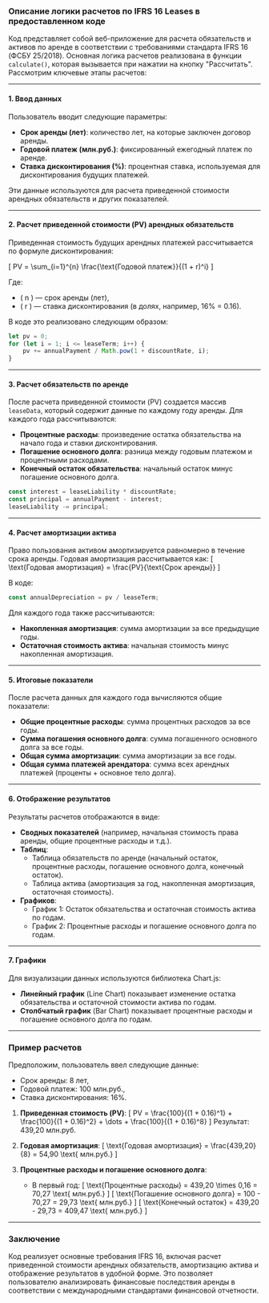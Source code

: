 ### Описание логики расчетов по IFRS 16 Leases в предоставленном коде

Код представляет собой веб-приложение для расчета обязательств и активов по аренде в соответствии с требованиями стандарта IFRS 16 (ФСБУ 25/2018). Основная логика расчетов реализована в функции `calculate()`, которая вызывается при нажатии на кнопку "Рассчитать". Рассмотрим ключевые этапы расчетов:

---

#### 1. **Ввод данных**
Пользователь вводит следующие параметры:
- **Срок аренды (лет)**: количество лет, на которые заключен договор аренды.
- **Годовой платеж (млн.руб.)**: фиксированный ежегодный платеж по аренде.
- **Ставка дисконтирования (%)**: процентная ставка, используемая для дисконтирования будущих платежей.

Эти данные используются для расчета приведенной стоимости арендных обязательств и других показателей.

---

#### 2. **Расчет приведенной стоимости (PV) арендных обязательств**
Приведенная стоимость будущих арендных платежей рассчитывается по формуле дисконтирования:

\[
PV = \sum_{i=1}^{n} \frac{\text{Годовой платеж}}{(1 + r)^i}
\]

Где:
- \( n \) — срок аренды (лет),
- \( r \) — ставка дисконтирования (в долях, например, 16% = 0.16).

В коде это реализовано следующим образом:
```javascript
let pv = 0;
for (let i = 1; i <= leaseTerm; i++) {
    pv += annualPayment / Math.pow(1 + discountRate, i);
}
```

---

#### 3. **Расчет обязательств по аренде**
После расчета приведенной стоимости (PV) создается массив `leaseData`, который содержит данные по каждому году аренды. Для каждого года рассчитываются:
- **Процентные расходы**: произведение остатка обязательства на начало года и ставки дисконтирования.
- **Погашение основного долга**: разница между годовым платежом и процентными расходами.
- **Конечный остаток обязательства**: начальный остаток минус погашение основного долга.

```javascript
const interest = leaseLiability * discountRate;
const principal = annualPayment - interest;
leaseLiability -= principal;
```

---

#### 4. **Расчет амортизации актива**
Право пользования активом амортизируется равномерно в течение срока аренды. Годовая амортизация рассчитывается как:
\[
\text{Годовая амортизация} = \frac{PV}{\text{Срок аренды}}
\]

В коде:
```javascript
const annualDepreciation = pv / leaseTerm;
```

Для каждого года также рассчитываются:
- **Накопленная амортизация**: сумма амортизации за все предыдущие годы.
- **Остаточная стоимость актива**: начальная стоимость минус накопленная амортизация.

---

#### 5. **Итоговые показатели**
После расчета данных для каждого года вычисляются общие показатели:
- **Общие процентные расходы**: сумма процентных расходов за все годы.
- **Сумма погашения основного долга**: сумма погашенного основного долга за все годы.
- **Общая сумма амортизации**: сумма амортизации за все годы.
- **Общая сумма платежей арендатора**: сумма всех арендных платежей (проценты + основное тело долга).

---

#### 6. **Отображение результатов**
Результаты расчетов отображаются в виде:
- **Сводных показателей** (например, начальная стоимость права аренды, общие процентные расходы и т.д.).
- **Таблиц**:
  - Таблица обязательств по аренде (начальный остаток, процентные расходы, погашение основного долга, конечный остаток).
  - Таблица актива (амортизация за год, накопленная амортизация, остаточная стоимость).
- **Графиков**:
  - График 1: Остаток обязательства и остаточная стоимость актива по годам.
  - График 2: Процентные расходы и погашение основного долга по годам.

---

#### 7. **Графики**
Для визуализации данных используются библиотека Chart.js:
- **Линейный график** (Line Chart) показывает изменение остатка обязательства и остаточной стоимости актива по годам.
- **Столбчатый график** (Bar Chart) показывает процентные расходы и погашение основного долга по годам.

---

### Пример расчетов
Предположим, пользователь ввел следующие данные:
- Срок аренды: 8 лет,
- Годовой платеж: 100 млн.руб.,
- Ставка дисконтирования: 16%.

1. **Приведенная стоимость (PV)**:
   \[
   PV = \frac{100}{(1 + 0.16)^1} + \frac{100}{(1 + 0.16)^2} + \dots + \frac{100}{(1 + 0.16)^8}
   \]
   Результат: 439,20 млн.руб.

2. **Годовая амортизация**:
   \[
   \text{Годовая амортизация} = \frac{439,20}{8} = 54,90 \text{ млн.руб.}
   \]

3. **Процентные расходы и погашение основного долга**:
   - В первый год:
     \[
     \text{Процентные расходы} = 439,20 \times 0,16 = 70,27 \text{ млн.руб.}
     \]
     \[
     \text{Погашение основного долга} = 100 - 70,27 = 29,73 \text{ млн.руб.}
     \]
     \[
     \text{Конечный остаток} = 439,20 - 29,73 = 409,47 \text{ млн.руб.}
     \]

---

### Заключение
Код реализует основные требования IFRS 16, включая расчет приведенной стоимости арендных обязательств, амортизацию актива и отображение результатов в удобной форме. Это позволяет пользователю анализировать финансовые последствия аренды в соответствии с международными стандартами финансовой отчетности.
